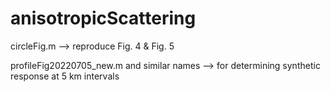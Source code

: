 # anisotropicScattering


circleFig.m --> reproduce Fig. 4 & Fig. 5


profileFig20220705_new.m  and similar names --> for determining synthetic response at 5 km intervals

